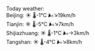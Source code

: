 Today weather:  
Beijing: ☀️   🌡️-1°C 🌬️↘19km/h  
Tianjin: ☀️   🌡️-5°C 🌬️↘7km/h  
Shijiazhuang: ☀️   🌡️-1°C 🌬️→3km/h  
Tangshan: ☀️   🌡️-4°C 🌬️↘8km/h  
